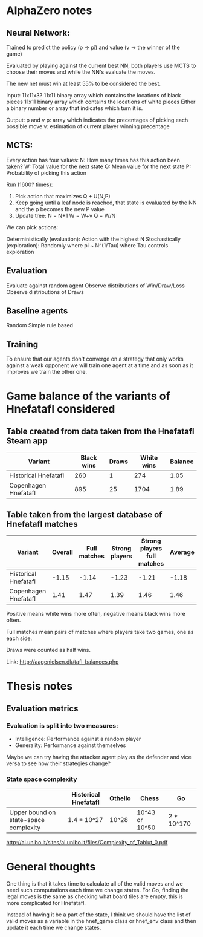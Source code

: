 # AlphaZero notes

## Neural Network:
Trained to predict the policy (p -> pi) and value (v -> the winner of the game)

Evaluated by playing against the current best NN, both players use MCTS to choose their moves and
    while the NN's evaluate the moves. 

The new net must win at least 55% to be considered the best.

Input: 11x11x3?
11x11 binary array which contains the locations of black pieces
11x11 binary array which contains the locations of white pieces
Either a binary number or array that indicates which turn it is.

Output: p and v
p: array which indicates the precentages of picking each possible move
v: estimation of current player winning precentage


## MCTS:

Every action has four values:
N: How many times has this action been taken?
W: Total value for the next state
Q: Mean value for the next state
P: Probability of picking this action

Run (1600? times):

1. Pick action that maximizes Q + U(N,P)
2. Keep going until a leaf node is reached, that state is evaluated by the NN and the p becomes the 
    new P value
3. Update tree:
N = N+1
W = W+v
Q = W/N

We can pick actions:

Deterministically (evaluation): Action with the highest N
Stochastically (exploration): Randomly where pi ~ N^(1/Tau) where Tau controls exploration


## Evaluation
Evaluate against random agent
Observe distributions of Win/Draw/Loss
Observe distributions of Draws

## Baseline agents
Random
Simple rule based 

## Training

To ensure that our agents don't converge on a strategy that only works against a weak opponent we will train one agent at a time and as soon as it improves we train the other one.

# Game balance of the variants of Hnefatafl considered

## Table created from data taken from the Hnefatafl Steam app


| Variant        | Black wins           | Draws  | White wins | Balance | 
| ------------- |-------------| -----| --- | ---  |
| Historical Hnefatafl      | 260 | 1 | 274 | 1.05 | 
| Copenhagen Hnefatafl     | 895      |  25 | 1704 | 1.89 |


## Table taken from the largest database of Hnefatafl matches

| Variant        | Overall           | Full matches  | Strong players | Strong players full matches | Average |
| ------------- |-------------| -----| --- | ---  | ---  |
| Historical Hnefatafl      | -1.15 | -1.14 | -1.23 | -1.21 | -1.18 |
| Copenhagen Hnefatafl     | 1.41      |   1.47 | 1.39 | 1.46 | 1.46 |

Positive means white wins more often, negative means black wins more often.

Full matches mean pairs of matches where players take two games, one as each side.

Draws were counted as half wins.

Link: 
http://aagenielsen.dk/tafl_balances.php


# Thesis notes

## Evaluation metrics

### Evaluation is split into two measures:

* Intelligence: Performance against a random player
* Generality: Performance against themselves

Maybe we can try having the attacker agent play as the defender and vice versa to see how their strategies change?


### State space complexity

|     |  Historical Hnefatafl   |  Othello |  Chess   |  Go |
| --- | --- | --- | --- | --- |
|  Upper bound on state-space complexity |   1.4 * 10^27  |  10^28   |  10^43 or 10^50   |   2 * 10^170  |


http://ai.unibo.it/sites/ai.unibo.it/files/Complexity_of_Tablut_0.pdf

# General thoughts

One thing is that it takes time to calculate all of the valid moves and we need such computations each time we change states. For Go, finding the legal moves is the same as checking what board tiles are empty, this is more complicated for Hnefatafl.

Instead of having it be a part of the state, I think we should have the list of valid moves as a variable in the hnef_game class or hnef_env class and then update it each time we change states.
